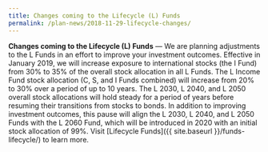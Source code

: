 ```yaml
---
title: Changes coming to the Lifecycle (L) Funds
permalink: /plan-news/2018-11-29-lifecycle-changes/
---
```

**Changes coming to the Lifecycle (L) Funds** &#8212; We are planning adjustments to the L Funds in an effort to improve your investment outcomes. Effective in January 2019, we will increase exposure to international stocks (the I Fund) from 30% to 35% of the overall stock allocation in all L Funds. The L Income Fund stock allocation (C, S, and I Funds combined) will increase from 20% to 30% over a period of up to 10 years. The L 2030, L 2040, and L 2050 overall stock allocations will hold steady for a period of years before resuming their transitions from stocks to bonds. In addition to improving investment outcomes, this pause will align the L 2030, L 2040, and L 2050 Funds with the L 2060 Fund, which will be introduced in 2020 with an initial stock allocation of 99%. Visit [Lifecycle Funds]({{ site.baseurl }}/funds-lifecycle/) to learn more.
